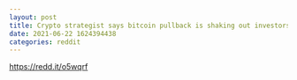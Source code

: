 ```yaml
--- 
layout: post 
title: Crypto strategist says bitcoin pullback is shaking out investors who have ‘paper hands’ 
date: 2021-06-22 1624394438 
categories: reddit 
--- 
```

https://redd.it/o5wqrf